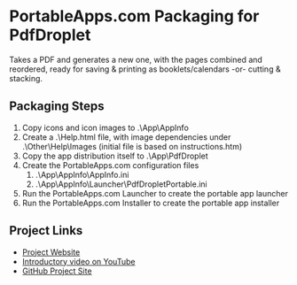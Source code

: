 # PortableApps.com Packaging for PdfDroplet
Takes a PDF and generates a new one, with the pages combined and reordered, ready for saving &amp; printing as booklets/calendars -or- cutting &amp; stacking.

## Packaging Steps
1. Copy icons and icon images to .\App\AppInfo
2. Create a .\Help.html file, with image dependencies under .\Other\Help\Images  (initial file is based on instructions.htm)
3. Copy the app distribution itself to .\App\PdfDroplet
4. Create the PortableApps.com configuration files
   1. .\App\AppInfo\AppInfo.ini
   2. .\App\AppInfo\Launcher\PdfDropletPortable.ini
5. Run the PortableApps.com Launcher to create the portable app launcher
6. Run the PortableApps.com Installer to create the portable app installer

## Project Links
+ [Project Website](https://software.sil.org/pdfdroplet/)
+ [Introductory video on YouTube](https://www.youtube.com/watch?v=iWqzCHQPJKY)
+ [GitHub Project Site](https://github.com/sillsdev/pdfdroplet)

